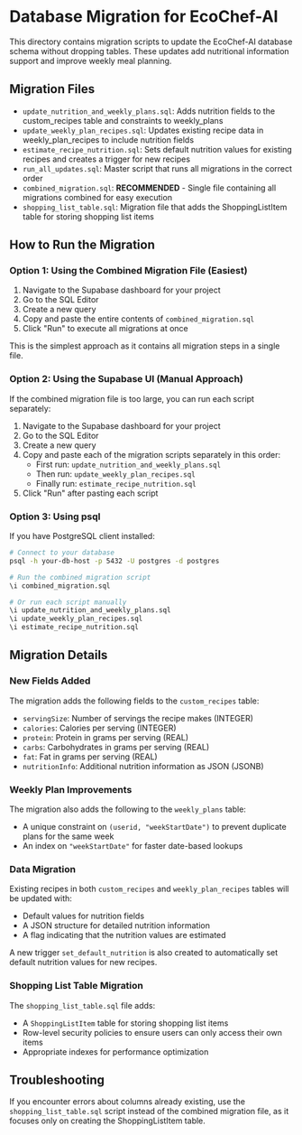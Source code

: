 # Database Migration for EcoChef-AI

This directory contains migration scripts to update the EcoChef-AI database schema without dropping tables. These updates add nutritional information support and improve weekly meal planning.

## Migration Files

- `update_nutrition_and_weekly_plans.sql`: Adds nutrition fields to the custom_recipes table and constraints to weekly_plans
- `update_weekly_plan_recipes.sql`: Updates existing recipe data in weekly_plan_recipes to include nutrition fields
- `estimate_recipe_nutrition.sql`: Sets default nutrition values for existing recipes and creates a trigger for new recipes
- `run_all_updates.sql`: Master script that runs all migrations in the correct order
- `combined_migration.sql`: **RECOMMENDED** - Single file containing all migrations combined for easy execution
- `shopping_list_table.sql`: Migration file that adds the ShoppingListItem table for storing shopping list items

## How to Run the Migration

### Option 1: Using the Combined Migration File (Easiest)

1. Navigate to the Supabase dashboard for your project
2. Go to the SQL Editor
3. Create a new query
4. Copy and paste the entire contents of `combined_migration.sql`
5. Click "Run" to execute all migrations at once

This is the simplest approach as it contains all migration steps in a single file.

### Option 2: Using the Supabase UI (Manual Approach)

If the combined migration file is too large, you can run each script separately:

1. Navigate to the Supabase dashboard for your project
2. Go to the SQL Editor
3. Create a new query
4. Copy and paste each of the migration scripts separately in this order:
   - First run: `update_nutrition_and_weekly_plans.sql`
   - Then run: `update_weekly_plan_recipes.sql`
   - Finally run: `estimate_recipe_nutrition.sql`
5. Click "Run" after pasting each script

### Option 3: Using psql

If you have PostgreSQL client installed:

```bash
# Connect to your database
psql -h your-db-host -p 5432 -U postgres -d postgres

# Run the combined migration script
\i combined_migration.sql

# Or run each script manually
\i update_nutrition_and_weekly_plans.sql
\i update_weekly_plan_recipes.sql
\i estimate_recipe_nutrition.sql
```

## Migration Details

### New Fields Added

The migration adds the following fields to the `custom_recipes` table:

- `servingSize`: Number of servings the recipe makes (INTEGER)
- `calories`: Calories per serving (INTEGER)
- `protein`: Protein in grams per serving (REAL)
- `carbs`: Carbohydrates in grams per serving (REAL)
- `fat`: Fat in grams per serving (REAL)
- `nutritionInfo`: Additional nutrition information as JSON (JSONB)

### Weekly Plan Improvements

The migration also adds the following to the `weekly_plans` table:

- A unique constraint on `(userid, "weekStartDate")` to prevent duplicate plans for the same week
- An index on `"weekStartDate"` for faster date-based lookups

### Data Migration

Existing recipes in both `custom_recipes` and `weekly_plan_recipes` tables will be updated with:

- Default values for nutrition fields
- A JSON structure for detailed nutrition information
- A flag indicating that the nutrition values are estimated

A new trigger `set_default_nutrition` is also created to automatically set default nutrition values for new recipes.

### Shopping List Table Migration

The `shopping_list_table.sql` file adds:

- A `ShoppingListItem` table for storing shopping list items
- Row-level security policies to ensure users can only access their own items
- Appropriate indexes for performance optimization

## Troubleshooting

If you encounter errors about columns already existing, use the `shopping_list_table.sql` script instead of the combined migration file, as it focuses only on creating the ShoppingListItem table. 